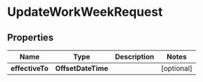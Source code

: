 

# UpdateWorkWeekRequest


## Properties

| Name | Type | Description | Notes |
|------------ | ------------- | ------------- | -------------|
|**effectiveTo** | **OffsetDateTime** |  |  [optional] |



